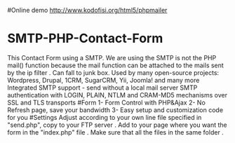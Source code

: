 #Online demo
http://www.kodofisi.org/html5/phpmailer
# SMTP-PHP-Contact-Form
This Contact Form using a SMTP. We are using the SMTP is not the PHP mail() function because the mail function can be attached to the mails sent by the ip filter . Can fall to junk box.
Used by many open-source projects: Wordpress, Drupal, 1CRM, SugarCRM, Yii, Joomla! and many more Integrated SMTP support - send without a local mail server SMTP authentication with LOGIN, PLAIN, NTLM and CRAM-MD5 mechanisms over SSL and TLS transports
#Form
1- Form Control with PHP&Ajax
2- No Refresh page, save your bandwidth
3- Easy setup and customization code for you
#Settings
Adjust according to your own line file specified in "send.php", copy to your FTP server . Add to your page where you want the form in the "index.php" file . Make sure that all the files in the same folder .
